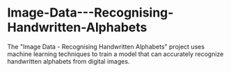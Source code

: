# Image-Data---Recognising-Handwritten-Alphabets
The "Image Data - Recognising Handwritten Alphabets" project uses machine learning techniques to train a model that can accurately recognize handwritten alphabets from digital images.
